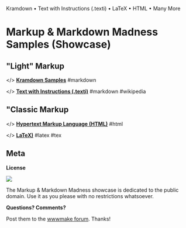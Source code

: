 Kramdown • Text with Instructions (.texti) • LaTeX • HTML • Many More

# Markup & Markdown Madness Samples (Showcase)


## "Light" Markup

</> [**Kramdown Samples**](kramdown) #markdown

</> [**Text with Instructions (.texti)**](texti) #markdown #wikipedia


## "Classic Markup

</> [**Hypertext Markup Language (HTML)**](html) #html

</> [**LaTeX)**](latex) #latex #tex



## Meta

**License**

![](https://publicdomainworks.github.io/buttons/zero88x31.png)

The Markup & Markdown Madness showcase
is dedicated to the public domain. Use it as you please with no restrictions whatsoever.

**Questions? Comments?**

Post them to the [wwwmake forum](http://groups.google.com/group/wwwmake). Thanks!
